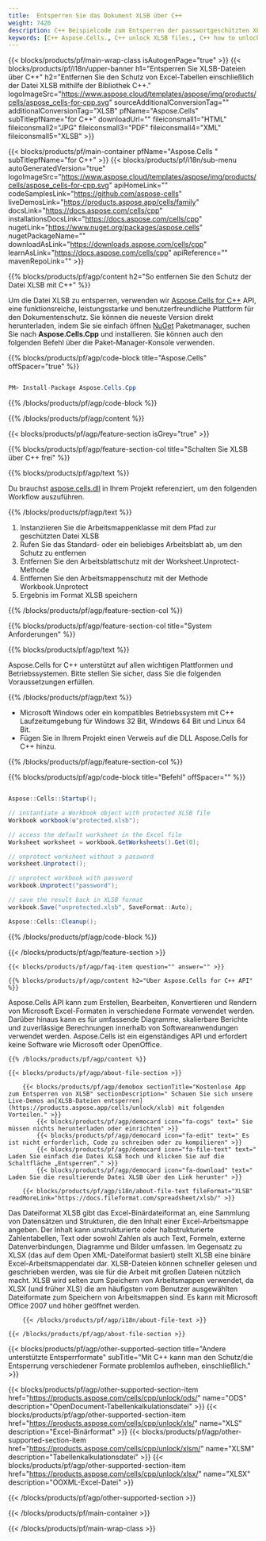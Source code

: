 ```yaml
---
title:  Entsperren Sie das Dokument XLSB über C++
weight: 7420
description: C++ Beispielcode zum Entsperren der passwortgeschützten XLSB-Datei in der C++-Laufzeitumgebung für Windows 32 Bit, Windows 64 Bit und Linux 64 Bit.
keywords: [C++ Aspose.Cells., C++ unlock XLSB files., C++ how to unlock XLSB document., C++ unprotect XLSB files., remove protection from XLSB files., decrypt XLSB Files using C++]
---
```

{{< blocks/products/pf/main-wrap-class isAutogenPage="true" >}}
{{< blocks/products/pf/i18n/upper-banner h1="Entsperren Sie XLSB-Dateien über C++" h2="Entfernen Sie den Schutz von Excel-Tabellen einschließlich der Datei XLSB mithilfe der Bibliothek C++." logoImageSrc="https://www.aspose.cloud/templates/aspose/img/products/cells/aspose_cells-for-cpp.svg" sourceAdditionalConversionTag="" additionalConversionTag="XLSB" pfName="Aspose.Cells" subTitlepfName="for C++" downloadUrl="" fileiconsmall1="HTML" fileiconsmall2="JPG" fileiconsmall3="PDF" fileiconsmall4="XML" fileiconsmall5="XLSB" >}}

{{< blocks/products/pf/main-container pfName="Aspose.Cells " subTitlepfName="for C++" >}}
{{< blocks/products/pf/i18n/sub-menu autoGeneratedVersion="true" logoImageSrc="https://www.aspose.cloud/templates/aspose/img/products/cells/aspose_cells-for-cpp.svg" apiHomeLink="" codeSamplesLink="https://github.com/aspose-cells" liveDemosLink="https://products.aspose.app/cells/family" docsLink="https://docs.aspose.com/cells/cpp" installationsDocsLink="https://docs.aspose.com/cells/cpp" nugetLink="https://www.nuget.org/packages/aspose.cells" nugetPackageName="" downloadAsLink="https://downloads.aspose.com/cells/cpp" learnAsLink="https://docs.aspose.com/cells/cpp" apiReference="" mavenRepoLink="" >}}

{{% blocks/products/pf/agp/content h2="So entfernen Sie den Schutz der Datei XLSB mit C++" %}}

 Um die Datei XLSB zu entsperren, verwenden wir
 [Aspose.Cells for C++](https://products.aspose.com/cells/cpp) 
 API, eine funktionsreiche, leistungsstarke und benutzerfreundliche Plattform für den Dokumentenschutz. Sie können die neueste Version direkt herunterladen, indem Sie sie einfach öffnen
 [NuGet](https://www.nuget.org/packages/aspose.cells) 
 Paketmanager, suchen Sie nach
 **Aspose.Cells.Cpp** 
 und installieren. Sie können auch den folgenden Befehl über die Paket-Manager-Konsole verwenden.

{{% blocks/products/pf/agp/code-block title="Aspose.Cells" offSpacer="true" %}}

```cs

PM> Install-Package Aspose.Cells.Cpp

```

{{% /blocks/products/pf/agp/code-block %}}

{{% /blocks/products/pf/agp/content %}}

{{< blocks/products/pf/agp/feature-section isGrey="true" >}}

{{% blocks/products/pf/agp/feature-section-col title="Schalten Sie XLSB über C++ frei" %}}

{{% blocks/products/pf/agp/text %}}

 Du brauchst
 [aspose.cells.dll](https://downloads.aspose.com/cells/cpp) 
 in Ihrem Projekt referenziert, um den folgenden Workflow auszuführen.

{{% /blocks/products/pf/agp/text %}}

1.  Instanziieren Sie die Arbeitsmappenklasse mit dem Pfad zur geschützten Datei XLSB
1.  Rufen Sie das Standard- oder ein beliebiges Arbeitsblatt ab, um den Schutz zu entfernen
1.  Entfernen Sie den Arbeitsblattschutz mit der Worksheet.Unprotect-Methode
1.  Entfernen Sie den Arbeitsmappenschutz mit der Methode Workbook.Unprotect
1.  Ergebnis im Format XLSB speichern

{{% /blocks/products/pf/agp/feature-section-col %}}

{{% blocks/products/pf/agp/feature-section-col title="System Anforderungen" %}}

{{% blocks/products/pf/agp/text %}}

 Aspose.Cells for C++ unterstützt auf allen wichtigen Plattformen und Betriebssystemen. Bitte stellen Sie sicher, dass Sie die folgenden Voraussetzungen erfüllen.

{{% /blocks/products/pf/agp/text %}}

-  Microsoft Windows oder ein kompatibles Betriebssystem mit C++ Laufzeitumgebung für Windows 32 Bit, Windows 64 Bit und Linux 64 Bit.
-  Fügen Sie in Ihrem Projekt einen Verweis auf die DLL Aspose.Cells for C++ hinzu.

{{% /blocks/products/pf/agp/feature-section-col %}}

{{% blocks/products/pf/agp/code-block title="Befehl" offSpacer="" %}}

```cs

Aspose::Cells::Startup();

// instantiate a Workbook object with protected XLSB file
Workbook workbook(u"protected.xlsb");

// access the default worksheet in the Excel file
Worksheet worksheet = workbook.GetWorksheets().Get(0);

// unprotect worksheet without a password
worksheet.Unprotect();

// unprotect workbook with password
workbook.Unprotect("password");

// save the result back in XLSB format
workbook.Save("unprotected.xlsb", SaveFormat::Auto);

Aspose::Cells::Cleanup();

```

{{% /blocks/products/pf/agp/code-block %}}

{{< /blocks/products/pf/agp/feature-section >}}

    {{< blocks/products/pf/agp/faq-item question="" answer="" >}}
 

<!-- aboutfile Starts -->

    {{% blocks/products/pf/agp/content h2="Über Aspose.Cells for C++ API" %}}

 Aspose.Cells API kann zum Erstellen, Bearbeiten, Konvertieren und Rendern von Microsoft Excel-Formaten in verschiedene Formate verwendet werden. Darüber hinaus kann es für umfassende Diagramme, skalierbare Berichte und zuverlässige Berechnungen innerhalb von Softwareanwendungen verwendet werden. Aspose.Cells ist ein eigenständiges API und erfordert keine Software wie Microsoft oder OpenOffice.



    {{% /blocks/products/pf/agp/content %}}

    {{< blocks/products/pf/agp/about-file-section >}}

        {{< blocks/products/pf/agp/demobox sectionTitle="Kostenlose App zum Entsperren von XLSB" sectionDescription=" Schauen Sie sich unsere Live-Demos an[XLSB-Dateien entsperren](https://products.aspose.app/cells/unlock/xlsb) mit folgenden Vorteilen." >}}
            {{< blocks/products/pf/agp/democard icon="fa-cogs" text=" Sie müssen nichts herunterladen oder einrichten" >}}
            {{< blocks/products/pf/agp/democard icon="fa-edit" text=" Es ist nicht erforderlich, Code zu schreiben oder zu kompilieren" >}}
            {{< blocks/products/pf/agp/democard icon="fa-file-text" text=" Laden Sie einfach die Datei XLSB hoch und klicken Sie auf die Schaltfläche „Entsperren“." >}}
            {{< blocks/products/pf/agp/democard icon="fa-download" text=" Laden Sie die resultierende Datei XLSB über den Link herunter" >}}

        {{< blocks/products/pf/agp/i18n/about-file-text fileFormat="XLSB" readMoreLink="https://docs.fileformat.com/spreadsheet/xlsb/" >}}
Das Dateiformat XLSB gibt das Excel-Binärdateiformat an, eine Sammlung von Datensätzen und Strukturen, die den Inhalt einer Excel-Arbeitsmappe angeben. Der Inhalt kann unstrukturierte oder halbstrukturierte Zahlentabellen, Text oder sowohl Zahlen als auch Text, Formeln, externe Datenverbindungen, Diagramme und Bilder umfassen. Im Gegensatz zu XLSX (das auf dem Open XML-Dateiformat basiert) stellt XLSB eine binäre Excel-Arbeitsmappendatei dar. XLSB-Dateien können schneller gelesen und geschrieben werden, was sie für die Arbeit mit großen Dateien nützlich macht. XLSB wird selten zum Speichern von Arbeitsmappen verwendet, da XLSX (und früher XLS) die am häufigsten vom Benutzer ausgewählten Dateiformate zum Speichern von Arbeitsmappen sind. Es kann mit Microsoft Office 2007 und höher geöffnet werden.

        {{< /blocks/products/pf/agp/i18n/about-file-text >}}

    {{< /blocks/products/pf/agp/about-file-section >}}

<!-- aboutfile Ends -->

{{< blocks/products/pf/agp/other-supported-section title="Andere unterstützte Entsperrformate" subTitle="Mit C++ kann man den Schutz/die Entsperrung verschiedener Formate problemlos aufheben, einschließlich." >}}

{{< blocks/products/pf/agp/other-supported-section-item href="https://products.aspose.com/cells/cpp/unlock/ods/" name="ODS" description="OpenDocument-Tabellenkalkulationsdatei" >}}
{{< blocks/products/pf/agp/other-supported-section-item href="https://products.aspose.com/cells/cpp/unlock/xls/" name="XLS" description="Excel-Binärformat" >}}
{{< blocks/products/pf/agp/other-supported-section-item href="https://products.aspose.com/cells/cpp/unlock/xlsm/" name="XLSM" description="Tabellenkalkulationsdatei" >}}
{{< blocks/products/pf/agp/other-supported-section-item href="https://products.aspose.com/cells/cpp/unlock/xlsx/" name="XLSX" description="OOXML-Excel-Datei" >}}

{{< /blocks/products/pf/agp/other-supported-section >}}

{{< /blocks/products/pf/main-container >}}
    
{{< /blocks/products/pf/main-wrap-class >}}
